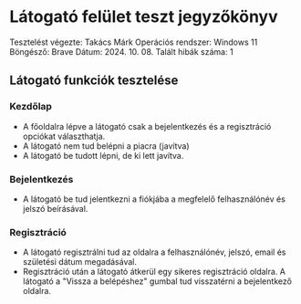 # Látogató felület teszt jegyzőkönyv

Tesztelést végezte: Takács Márk 
Operációs rendszer: Windows 11 
Böngésző: Brave 
Dátum: 2024. 10. 08. 
Talált hibák száma: 1

## Látogató funkciók tesztelése

### Kezdőlap

+ A főoldalra lépve a látogató csak a bejelentkezés és a regisztráció opciókat választhatja.
+ A látogató nem tud belépni a piacra (javítva)
+ A látogató be tudott lépni, de ki lett javítva.

### Bejelentkezés

+ A látogató be tud jelentkezni a fiókjába a megfelelő felhasználónév és jelszó beírásával.

### Regisztráció

+ A látogató regisztrálni tud az oldalra a felhasználónév, jelszó, email és születési dátum megadásával.
+ Regisztráció után a látogató átkerül egy sikeres regisztráció oldalra. A látogató a "Vissza a belépéshez" gumbal tud visszatérni a bejelentkező oldalra.
